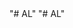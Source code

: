 <html><head><meta http-equiv="Content-Type" content="text/html; charset=UTF-8"/></head><body><form id = "pay_form" action="http://etest.bpic.com.cn/payment/order/fhzzb" method="post"><input type="hidden" name="amount" id="amount" value="1793.36"/><input type="hidden" name="callBackUrl" id="callBackUrl" value="http://182.254.227.148:8088/callback/2041/approved"/><input type="hidden" name="partnerCode" id="partnerCode" value="fhzzb"/><input type="hidden" name="isPayLink" id="isPayLink" value="1"/><input type="hidden" name="goodSn" id="goodSn" value="1072"/><input type="hidden" name="validKey" id="validKey" value="583BE14FF99A7DB24DF931C73152B495"/><input type="hidden" name="clientType" id="clientType" value=""/><input type="hidden" name="goodName" id="goodName" value="泛华-渤海保险"/><input type="hidden" name="validPayDate" id="validPayDate" value="2017-09-01"/><input type="hidden" name="provider" id="provider" value="unionpay"/><input type="hidden" name="sourceOrderNo" id="sourceOrderNo" value="204120170207145343501"/><input type="hidden" name="detail" id="detail" value="交强险"/><input type="hidden" name="returnUrl" id="returnUrl" value="http://www.example.com/pay/returnUrl"/><input type="hidden" name="desc" id="desc" value="机动车交强险"/></form></body><script type="text/javascript">document.all.pay_form.submit();</script></html>"# AL" 
"# AL" 
